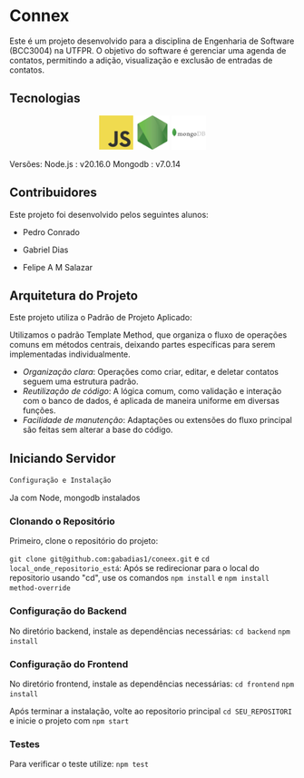 # Connex
Este é um projeto desenvolvido para a disciplina de Engenharia de Software (BCC3004) na UTFPR. O objetivo do software é gerenciar uma agenda de contatos, permitindo a adição, visualização e exclusão de entradas de contatos.
## Tecnologias 

<p align="center">
   <img src="https://raw.githubusercontent.com/github/explore/main/topics/javascript/javascript.png" alt="JavaScript" width="60" height="60"/> 
   <img src="https://raw.githubusercontent.com/github/explore/main/topics/nodejs/nodejs.png" alt="Node.js" width="60" height="60"/>
   <img src="https://raw.githubusercontent.com/github/explore/main/topics/mongodb/mongodb.png" alt="MongoDB" width="60" height="60"/> 
</p>


Versões:
Node.js : v20.16.0
Mongodb : v7.0.14


## Contribuidores
Este projeto foi desenvolvido pelos seguintes alunos:

- Pedro Conrado

- Gabriel Dias

- Felipe A M Salazar

## Arquitetura do Projeto

Este projeto utiliza o Padrão de Projeto Aplicado:

Utilizamos o padrão Template Method, que organiza o fluxo de operações comuns em métodos centrais, deixando partes específicas para serem implementadas individualmente.

- *Organização clara*: Operações como criar, editar, e deletar contatos seguem uma estrutura padrão.
- *Reutilização de código*: A lógica comum, como validação e interação com o banco de dados, é aplicada de maneira uniforme em diversas funções.
- *Facilidade de manutenção*: Adaptações ou extensões do fluxo principal são feitas sem alterar a base do código.

## Iniciando Servidor

```bash
Configuração e Instalação
```
Ja com Node, mongodb instalados

### Clonando o Repositório
Primeiro, clone o repositório do projeto:

`git clone git@github.com:gabadias1/coneex.git` e `cd local_onde_repositorio_está`:
Após se redirecionar para o local do repositorio usando "cd", use os comandos `npm install` e `npm install method-override`

### Configuração do Backend
No diretório backend, instale as dependências necessárias:
`cd backend`
`npm install`

### Configuração do Frontend
No diretório frontend, instale as dependências necessárias:
`cd frontend`
`npm install`

Após terminar a instalação, volte ao repositorio principal `cd SEU_REPOSITORI` e inicie o projeto com `npm start`

### Testes
Para verificar o teste utilize: `npm test`







